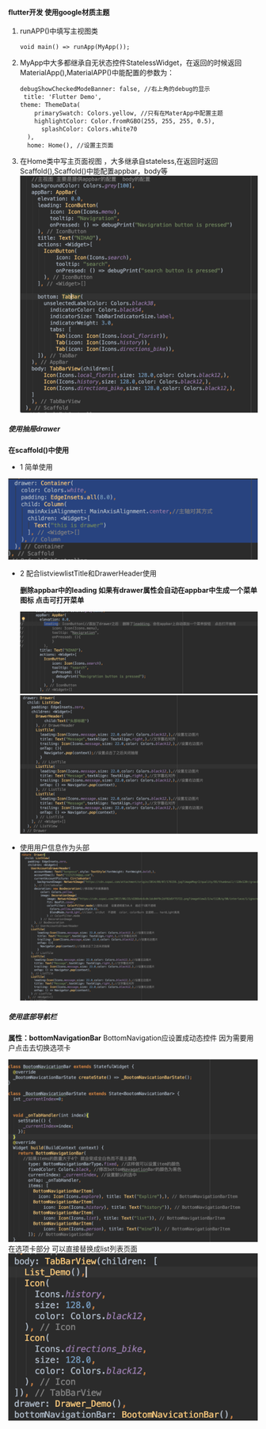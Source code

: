 #### flutter开发 使用google材质主题

1.  runAPP()中填写主视图类
    ```
    void main() => runApp(MyApp());
    ```
2. MyApp中大多都继承自无状态控件StatelessWidget，在返回的时候返回MaterialApp(),MaterialAPP()中能配置的参数为：
    ```
    debugShowCheckedModeBanner: false, //右上角的debug的显示
     title: 'Flutter Demo',
    theme: ThemeData(
        primarySwatch: Colors.yellow, //只有在MaterApp中配置主题
        highlightColor: Color.fromRGBO(255, 255, 255, 0.5),
          splashColor: Colors.white70
      ),
      home: Home(), //设置主页面
    ```
3. 在Home类中写主页面视图 ，大多继承自stateless,在返回时返回Scaffold(),Scaffold()中能配置appbar，body等
![](resource/874C0C2B-41B6-42FB-B1FF-F265336D46C5.png)



##### 使用抽屉drawer
   **在scaffold()中使用**

*    1 简单使用

![](resource/8A226E8F-4F79-4186-B5B1-0F6443A2559A.png)

*   2  配合listviewlistTitle和DrawerHeader使用

     **删除appbar中的leading 如果有drawer属性会自动在appbar中生成一个菜单图标 点击可打开菜单**

     ![](resource/9973E323-1D67-4EE7-B49C-30301411A3D7.png)
    ![](resource/97AAF2A2-EA79-4D9A-87D3-CC63B4B0C24D.png)


* 使用用户信息作为头部
![](resource/6C521AC9-AE81-4E10-956F-8CE32777B7E2.png)

##### 使用底部导航栏
   **属性：bottomNavigationBar**
   BottomNavigation应设置成动态控件 因为需要用户点击去切换选项卡

   ![](resource/93564042-EE45-4F8B-8CC9-299699A7F468.png)
   在选项卡部分 可以直接替换成list列表页面
    ![](resource/EAF26BFE-5FE4-4C6F-8CCB-6628643AD1B6.png)







